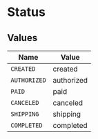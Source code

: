 # Status


## Values

| Name         | Value        |
| ------------ | ------------ |
| `CREATED`    | created      |
| `AUTHORIZED` | authorized   |
| `PAID`       | paid         |
| `CANCELED`   | canceled     |
| `SHIPPING`   | shipping     |
| `COMPLETED`  | completed    |